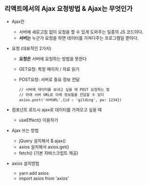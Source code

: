 ## 리액트에서의 Ajax 요청방법 & Ajax는 무엇인가

- Ajax란

  - 서버에 새로고침 없이 요청을 할 수 있게 도와주는 일종의 JS 코드이다.
  - **서버는** 누군가 요청을 하면 데이터를 가져다주는 프로그램일 뿐이다.

- 요청 (대표적인 2가지)

  - **요청은** 서버에 요청하는 방법을 뜻한다

  - GET요청: 특정 페이지 / 자료 읽기

  - POST요청: 서버로 중요  정보 전달

    ```react
    // 서버에 데이터를 보내고 싶을 때 POST 요청하는 법
    // 아래 서버 URL로 아래 정보들을 전달할 수 있다
    axios.post('서버URL',{id : 'gilding', pw: 1234})
    ```

- 컴포넌트 로드시 ajax로 데이터를 가져오고 싶을 때

  - useEffect() 이용하기

- Ajax 쓰는 방법 
  - jQuery 설치해서 $.ajax()
  - axios 설치해서 axios.get()
  - fetch() (기본 자바스크립트 제공)
- axios 설치방법
  - yarn add axios
  - import axios from 'axios'









































































































































































































































































































































































































































































































































































































































































































































































































































